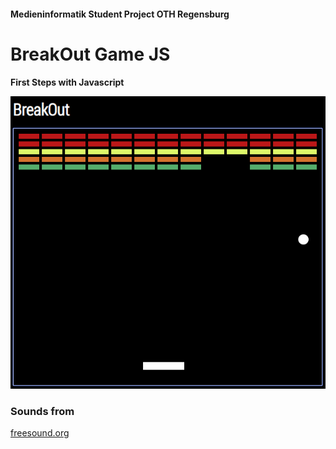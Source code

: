 #### Medieninformatik Student Project OTH Regensburg
# BreakOut Game JS

__First Steps with Javascript__

![](https://github.com/simonoppowa/BreakoutGameJS/blob/master/screens/breakout.gif?raw=true)

### Sounds from
[freesound.org](https://freesound.org/)